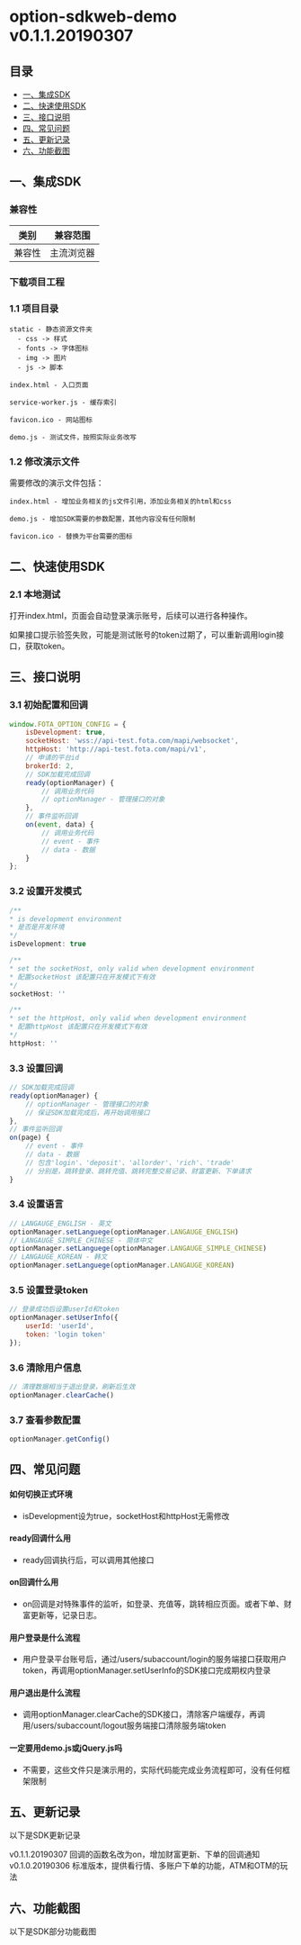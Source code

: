 # option-sdkweb-demo v0.1.1.20190307
## 目录
- [一、集成SDK](#一集成sdk)
- [二、快速使用SDK](#二快速使用sdk)
- [三、接口说明](#三接口说明)
- [四、常见问题](#四常见问题)
- [五、更新记录](#五更新记录)
- [六、功能截图](#六功能截图)


## 一、集成SDK

### 兼容性

| 类别     | 兼容范围                      |
| -------- | ----------------------------- |
| 兼容性     | 主流浏览器       |

### 下载项目工程

### 1.1 项目目录

```
static - 静态资源文件夹
  - css -> 样式
  - fonts -> 字体图标
  - img -> 图片
  - js -> 脚本

index.html - 入口页面

service-worker.js - 缓存索引

favicon.ico - 网站图标

demo.js - 测试文件，按照实际业务改写
```

### 1.2 修改演示文件

需要修改的演示文件包括：
```
index.html - 增加业务相关的js文件引用，添加业务相关的html和css

demo.js - 增加SDK需要的参数配置，其他内容没有任何限制

favicon.ico - 替换为平台需要的图标
```


## 二、快速使用SDK

### 2.1 本地测试

打开index.html，页面会自动登录演示账号，后续可以进行各种操作。

如果接口提示验签失败，可能是测试账号的token过期了，可以重新调用login接口，获取token。


## 三、接口说明

### 3.1 初始配置和回调

```javascript
window.FOTA_OPTION_CONFIG = {
    isDevelopment: true,
    socketHost: 'wss://api-test.fota.com/mapi/websocket',
    httpHost: 'http://api-test.fota.com/mapi/v1',
    // 申请的平台id
    brokerId: 2,
    // SDK加载完成回调
    ready(optionManager) {
        // 调用业务代码
        // optionManager - 管理接口的对象
    },
    // 事件监听回调
    on(event, data) {
        // 调用业务代码
        // event - 事件
        // data - 数据
    }
};
```

### 3.2 设置开发模式

```javascript
/**
* is development environment
* 是否是开发环境
*/
isDevelopment: true

/**
* set the socketHost, only valid when development environment
* 配置socketHost 该配置只在开发模式下有效
*/
socketHost: ''

/**
* set the httpHost, only valid when development environment
* 配置httpHost 该配置只在开发模式下有效
*/
httpHost: ''
```

### 3.3 设置回调

```javascript
// SDK加载完成回调
ready(optionManager) {
    // optionManager - 管理接口的对象
    // 保证SDK加载完成后，再开始调用接口
},
// 事件监听回调
on(page) {
    // event - 事件
    // data - 数据
    // 包含'login'、'deposit'、'allorder'、'rich'、'trade'
    // 分别是，跳转登录、跳转充值、跳转完整交易记录、财富更新、下单请求
}
```

### 3.4 设置语言

```javascript
// LANGAUGE_ENGLISH - 英文
optionManager.setLanguege(optionManager.LANGAUGE_ENGLISH)
// LANGAUGE_SIMPLE_CHINESE - 简体中文
optionManager.setLanguege(optionManager.LANGAUGE_SIMPLE_CHINESE)
// LANGAUGE_KOREAN - 韩文
optionManager.setLanguege(optionManager.LANGAUGE_KOREAN)
```

### 3.5 设置登录token

```javascript
// 登录成功后设置userId和token
optionManager.setUserInfo({
    userId: 'userId',
    token: 'login token'
});
```

### 3.6 清除用户信息

```javascript
// 清理数据相当于退出登录，刷新后生效
optionManager.clearCache()
```

### 3.7 查看参数配置
```javascript
optionManager.getConfig()
```


## 四、常见问题

#### 如何切换正式环境
- isDevelopment设为true，socketHost和httpHost无需修改

#### ready回调什么用
- ready回调执行后，可以调用其他接口

#### on回调什么用
- on回调是对特殊事件的监听，如登录、充值等，跳转相应页面。或者下单、财富更新等，记录日志。

#### 用户登录是什么流程
- 用户登录平台账号后，通过/users/subaccount/login的服务端接口获取用户token，再调用optionManager.setUserInfo的SDK接口完成期权内登录

#### 用户退出是什么流程
- 调用optionManager.clearCache的SDK接口，清除客户端缓存，再调用/users/subaccount/logout服务端接口清除服务端token

#### 一定要用demo.js或jQuery.js吗
- 不需要，这些文件只是演示用的，实际代码能完成业务流程即可，没有任何框架限制


## 五、更新记录
以下是SDK更新记录

v0.1.1.20190307 回调的函数名改为on，增加财富更新、下单的回调通知
v0.1.0.20190306 标准版本，提供看行情、多账户下单的功能，ATM和OTM的玩法


## 六、功能截图
以下是SDK部分功能截图
